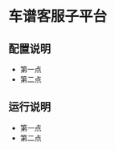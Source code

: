 车谱客服子平台
========================

配置说明
-------------------------------
+ 第一点
+ 第二点

运行说明
-------------------------------
+ 第一点
+ 第二点